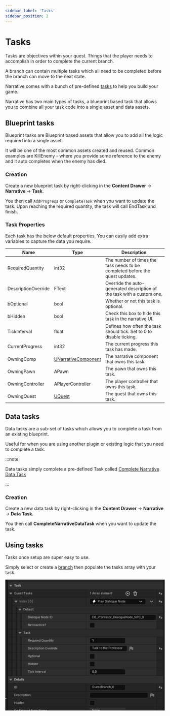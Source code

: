 ```yaml
---
sidebar_label: 'Tasks'
sidebar_position: 2
---
```


# Tasks

Tasks are objectives within your quest. Things that the player needs to accomplish in order to complete the current branch.

A branch can contain multiple tasks which all need to be completed before the branch can move to the next state.

Narrative comes with a bunch of pre-defined [tasks](./index.md) to help you build your game.

Narrative has two main types of tasks, a blueprint based task that allows you to combine all your task code into a single asset and data assets.

## Blueprint tasks

Blueprint tasks are Blueprint based assets that allow you to add all the logic required into a single asset.

It will be one of the most common assets created and reused. Common examples are KillEnemy - where you provide some reference to the enemy and it auto completes when the enemy has died.

### Creation

Create a new blueprint task by right-clicking in the **Content Drawer** -> **Narrative** -> **Task**.

You then call `AddProgress` or `CompleteTask` when you want to update the task. Upon reaching the required quantity, the task will call EndTask and finish.

### Task Properties

Each task has the below default properties. You can easily add extra variables to capture the data you require.

| Name                | Type                                                                                | Description                                                                   |
|---------------------|-------------------------------------------------------------------------------------|-------------------------------------------------------------------------------|
| RequiredQuantity    | int32                                                                               | The number of times the task needs to be completed before the quest updates.  |
| DescriptionOverride | FText                                                                               | Override the auto-generated description of the task with a custom one.        |
| bOptional           | bool                                                                                | Whether or not this task is optional.                                         |
| bHidden             | bool                                                                                | Check this box to hide this task in the narrative UI.                         |
| TickInterval        | float                                                                               | Defines how often the task should tick. Set to 0 to disable ticking.          |
| CurrentProgress     | int32                                                                               | The current progress this task has made.                                      |
| OwningComp          | [UNarrativeComponent](../../tales-component)                                        | The narrative component that owns this task.                                  |
| OwningPawn          | APawn                                                                               | The pawn that owns this task.                                                 |
| OwningController    | APlayerController                                                                   | The player controller that owns this task.                                    |
| OwningQuest         | [UQuest](../../quests)                                                              | The quest that owns this task.                                                |

## Data tasks

Data tasks are a sub-set of tasks which allows you to complete a task from an existing blueprint.

Useful for when you are using another plugin or existing logic that you need to complete a task.

:::note

Data tasks simply complete a pre-defined Task called [Complete Narrative Data Task](defaulttasks.md#complete-narrative-data-task)

:::

### Creation

Create a new data task by right-clicking in the **Content Drawer** -> **Narrative** -> **Data Task**.

You then call **CompleteNarrativeDataTask** when you want to update the task.

## Using tasks

Tasks once setup are super easy to use.

Simply select or create a [branch](../branches.md) then populate the tasks array with your task.

![quest-tasks.png](/img/quests/quest-tasks.png)